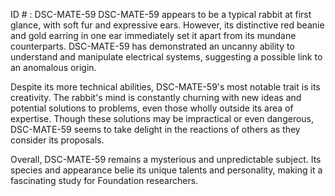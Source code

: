 ID # : DSC-MATE-59
DSC-MATE-59 appears to be a typical rabbit at first glance, with soft fur and expressive ears. However, its distinctive red beanie and gold earring in one ear immediately set it apart from its mundane counterparts. DSC-MATE-59 has demonstrated an uncanny ability to understand and manipulate electrical systems, suggesting a possible link to an anomalous origin.

Despite its more technical abilities, DSC-MATE-59's most notable trait is its creativity. The rabbit's mind is constantly churning with new ideas and potential solutions to problems, even those wholly outside its area of expertise. Though these solutions may be impractical or even dangerous, DSC-MATE-59 seems to take delight in the reactions of others as they consider its proposals.

Overall, DSC-MATE-59 remains a mysterious and unpredictable subject. Its species and appearance belie its unique talents and personality, making it a fascinating study for Foundation researchers.